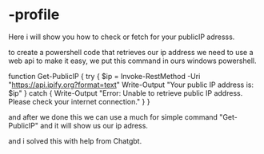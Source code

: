 # -profile
Here i will show you how to check or fetch for your publicIP adresss.

to create a powershell code that retrieves our ip address we need to use a web api to make it easy, we put this command in ours windows powershell.




function Get-PublicIP {
    try {
        $ip = Invoke-RestMethod -Uri "https://api.ipify.org?format=text"
        Write-Output "Your public IP address is: $ip"
    }
    catch {
        Write-Output "Error: Unable to retrieve public IP address. Please check your internet connection."
    }
}



and after we done this we can use a much for simple command "Get-PublicIP"
and it will show us our ip adress.


and i solved this with help from Chatgbt.
